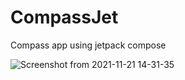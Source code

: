 # CompassJet
Compass app using jetpack compose


![Screenshot from 2021-11-21 14-31-35](https://user-images.githubusercontent.com/35740463/142776332-36d28e3d-4750-4c4d-a709-e94bf5ccb437.png)






